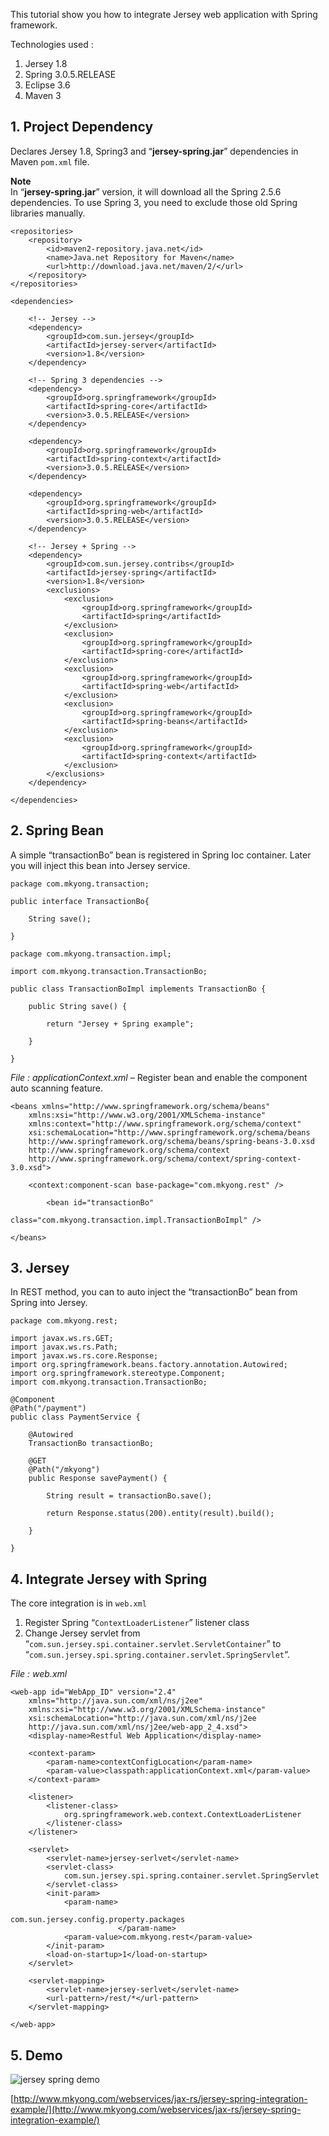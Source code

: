 This tutorial show you how to integrate Jersey web application with Spring framework.

Technologies used :

1.  Jersey 1.8
2.  Spring 3.0.5.RELEASE
3.  Eclipse 3.6
4.  Maven 3

## 1\. Project Dependency

Declares Jersey 1.8, Spring3 and “**jersey-spring.jar**” dependencies in Maven `pom.xml` file.

**Note**  
In “**jersey-spring.jar**” version, it will download all the Spring 2.5.6 dependencies. To use Spring 3, you need to exclude those old Spring libraries manually.

    <repositories>
    	<repository>
    		<id>maven2-repository.java.net</id>
    		<name>Java.net Repository for Maven</name>
    		<url>http://download.java.net/maven/2/</url>
    	</repository>
    </repositories>

    <dependencies>

    	<!-- Jersey -->
    	<dependency>
    		<groupId>com.sun.jersey</groupId>
    		<artifactId>jersey-server</artifactId>
    		<version>1.8</version>
    	</dependency>

    	<!-- Spring 3 dependencies -->
    	<dependency>
    		<groupId>org.springframework</groupId>
    		<artifactId>spring-core</artifactId>
    		<version>3.0.5.RELEASE</version>
    	</dependency>

    	<dependency>
    		<groupId>org.springframework</groupId>
    		<artifactId>spring-context</artifactId>
    		<version>3.0.5.RELEASE</version>
    	</dependency>

    	<dependency>
    		<groupId>org.springframework</groupId>
    		<artifactId>spring-web</artifactId>
    		<version>3.0.5.RELEASE</version>
    	</dependency>

    	<!-- Jersey + Spring -->
    	<dependency>
    		<groupId>com.sun.jersey.contribs</groupId>
    		<artifactId>jersey-spring</artifactId>
    		<version>1.8</version>
    		<exclusions>
    			<exclusion>
    				<groupId>org.springframework</groupId>
    				<artifactId>spring</artifactId>
    			</exclusion>
    			<exclusion>
    				<groupId>org.springframework</groupId>
    				<artifactId>spring-core</artifactId>
    			</exclusion>
    			<exclusion>
    				<groupId>org.springframework</groupId>
    				<artifactId>spring-web</artifactId>
    			</exclusion>
    			<exclusion>
    				<groupId>org.springframework</groupId>
    				<artifactId>spring-beans</artifactId>
    			</exclusion>
    			<exclusion>
    				<groupId>org.springframework</groupId>
    				<artifactId>spring-context</artifactId>
    			</exclusion>
    		</exclusions>
    	</dependency>

    </dependencies>

## 2\. Spring Bean

A simple “transactionBo” bean is registered in Spring Ioc container. Later you will inject this bean into Jersey service.

    package com.mkyong.transaction;

    public interface TransactionBo{

    	String save();

    }

    package com.mkyong.transaction.impl;

    import com.mkyong.transaction.TransactionBo;

    public class TransactionBoImpl implements TransactionBo {

    	public String save() {

    		return "Jersey + Spring example";

    	}

    }

_File : applicationContext.xml_ – Register bean and enable the component auto scanning feature.

    <beans xmlns="http://www.springframework.org/schema/beans"
    	xmlns:xsi="http://www.w3.org/2001/XMLSchema-instance"
    	xmlns:context="http://www.springframework.org/schema/context"
    	xsi:schemaLocation="http://www.springframework.org/schema/beans
    	http://www.springframework.org/schema/beans/spring-beans-3.0.xsd
    	http://www.springframework.org/schema/context
    	http://www.springframework.org/schema/context/spring-context-3.0.xsd">

    	<context:component-scan base-package="com.mkyong.rest" />

            <bean id="transactionBo"
                      class="com.mkyong.transaction.impl.TransactionBoImpl" />

    </beans>

## 3\. Jersey

In REST method, you can to auto inject the “transactionBo” bean from Spring into Jersey.

    package com.mkyong.rest;

    import javax.ws.rs.GET;
    import javax.ws.rs.Path;
    import javax.ws.rs.core.Response;
    import org.springframework.beans.factory.annotation.Autowired;
    import org.springframework.stereotype.Component;
    import com.mkyong.transaction.TransactionBo;

    @Component
    @Path("/payment")
    public class PaymentService {

    	@Autowired
    	TransactionBo transactionBo;

    	@GET
    	@Path("/mkyong")
    	public Response savePayment() {

    		String result = transactionBo.save();

    		return Response.status(200).entity(result).build();

    	}

    }

## 4\. Integrate Jersey with Spring

The core integration is in `web.xml`

1.  Register Spring “`ContextLoaderListener`” listener class
2.  Change Jersey servlet from “`com.sun.jersey.spi.container.servlet.ServletContainer`” to “`com.sun.jersey.spi.spring.container.servlet.SpringServlet`“.

_File : web.xml_

    <web-app id="WebApp_ID" version="2.4"
    	xmlns="http://java.sun.com/xml/ns/j2ee"
    	xmlns:xsi="http://www.w3.org/2001/XMLSchema-instance"
    	xsi:schemaLocation="http://java.sun.com/xml/ns/j2ee
    	http://java.sun.com/xml/ns/j2ee/web-app_2_4.xsd">
    	<display-name>Restful Web Application</display-name>

    	<context-param>
    		<param-name>contextConfigLocation</param-name>
    		<param-value>classpath:applicationContext.xml</param-value>
    	</context-param>

    	<listener>
    		<listener-class>
    			org.springframework.web.context.ContextLoaderListener
    		</listener-class>
    	</listener>

    	<servlet>
    		<servlet-name>jersey-serlvet</servlet-name>
    		<servlet-class>
    			com.sun.jersey.spi.spring.container.servlet.SpringServlet
    		</servlet-class>
    		<init-param>
    			<param-name>
                                     com.sun.jersey.config.property.packages
                            </param-name>
    			<param-value>com.mkyong.rest</param-value>
    		</init-param>
    		<load-on-startup>1</load-on-startup>
    	</servlet>

    	<servlet-mapping>
    		<servlet-name>jersey-serlvet</servlet-name>
    		<url-pattern>/rest/*</url-pattern>
    	</servlet-mapping>

    </web-app>

## 5\. Demo

![jersey spring demo](http://www.mkyong.com/wp-content/uploads/2011/07/jersey-spring-demo.png)

[http://www.mkyong.com/webservices/jax-rs/jersey-spring-integration-example/](http://www.mkyong.com/webservices/jax-rs/jersey-spring-integration-example/)
